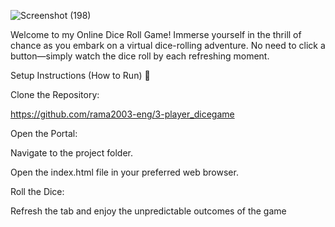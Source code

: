 ![Screenshot (198)](https://github.com/rama2003-eng/3-player_dicegame/assets/124386294/850a3866-ba19-4c3b-81d7-0cb4933e5a73)

Welcome to my Online Dice Roll Game! Immerse yourself in the thrill of chance as you embark on a virtual dice-rolling adventure. 
No need to click a button—simply watch the dice roll by each refreshing moment.

Setup Instructions (How to Run) 🚀

Clone the Repository:

https://github.com/rama2003-eng/3-player_dicegame

Open the Portal:

Navigate to the project folder.

Open the index.html file in your preferred web browser.

Roll the Dice:

Refresh the tab and enjoy the unpredictable outcomes of the game
